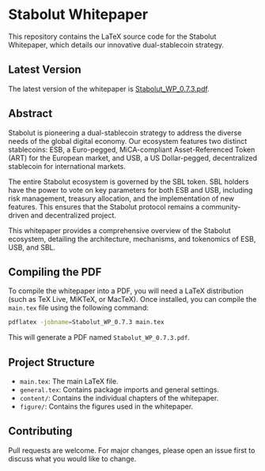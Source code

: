 # Stabolut Whitepaper

This repository contains the LaTeX source code for the Stabolut Whitepaper, which details our innovative dual-stablecoin strategy.

## Latest Version

The latest version of the whitepaper is [Stabolut_WP_0.7.3.pdf](./Stabolut_WP_0.7.3.pdf).

## Abstract

Stabolut is pioneering a dual-stablecoin strategy to address the diverse needs of the global digital economy. Our ecosystem features two distinct stablecoins: ESB, a Euro-pegged, MiCA-compliant Asset-Referenced Token (ART) for the European market, and USB, a US Dollar-pegged, decentralized stablecoin for international markets.

The entire Stabolut ecosystem is governed by the SBL token. SBL holders have the power to vote on key parameters for both ESB and USB, including risk management, treasury allocation, and the implementation of new features. This ensures that the Stabolut protocol remains a community-driven and decentralized project.

This whitepaper provides a comprehensive overview of the Stabolut ecosystem, detailing the architecture, mechanisms, and tokenomics of ESB, USB, and SBL.

## Compiling the PDF

To compile the whitepaper into a PDF, you will need a LaTeX distribution (such as TeX Live, MiKTeX, or MacTeX). Once installed, you can compile the `main.tex` file using the following command:

```bash
pdflatex -jobname=Stabolut_WP_0.7.3 main.tex
```

This will generate a PDF named `Stabolut_WP_0.7.3.pdf`.

## Project Structure

- `main.tex`: The main LaTeX file.
- `general.tex`: Contains package imports and general settings.
- `content/`: Contains the individual chapters of the whitepaper.
- `figure/`: Contains the figures used in the whitepaper.

## Contributing

Pull requests are welcome. For major changes, please open an issue first to discuss what you would like to change.
